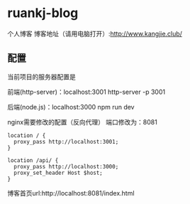 # ruankj-blog
个人博客
博客地址（请用电脑打开）:http://www.kangjie.club/
## 配置
当前项目的服务器配置是

前端(http-server)：localhost:3001    http-server -p 3001

后端(node.js)：localhost:3000	npm run dev

nginx需要修改的配置（反向代理）
端口修改为：8081
```
location / {
  proxy_pass http://localhost:3001;
}
		
location /api/ {
  proxy_pass http://localhost:3000;
  proxy_set_header Host $host;
}
```
博客首页url:http://localhost:8081/index.html
